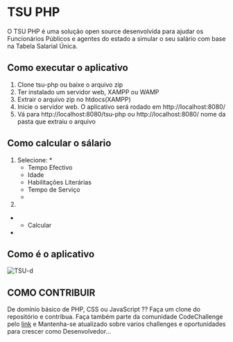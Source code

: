 # TSU PHP
O TSU PHP é uma solução open source desenvolvida para ajudar os Funcionários Públicos e agentes do estado a simular o seu salário com base na Tabela Salarial Única.

## Como executar o aplicativo
1. Clone tsu-php ou baixe o arquivo zip
2. Ter instalado um servidor web, XAMPP ou WAMP
3. Extrair o arquivo zip no htdocs(XAMPP)
4. Inicie o servidor web. O aplicativo será rodado em http://localhost:8080/
5. Vá para http://localhost:8080/tsu-php ou http://localhost:8080/ nome da pasta que extraiu o arquivo

## Como calcular o sálario 
1. Selecione:
   *
     * Tempo Efectivo
     * Idade
     * Habilitações Literárias
     * Tempo de Serviço
   *
2.
  *
    * Calcular
  *

## Como é o aplicativo
![TSU-d](https://user-images.githubusercontent.com/72521774/182470102-947d22bc-8dbf-4cee-85f7-58758b88f966.jpg)

## COMO CONTRIBUIR
De domínio básico de PHP, CSS ou JavaScript ?? Faça um clone do repositório e contribua.
Faça também parte da comunidade CodeChallenge pelo <a href="https://chat.whatsapp.com/JZyhs83pM108WoTg5aTns2">link</a> e Mantenha-se atualizado sobre varios challenges e oportunidades para crescer como Desenvolvedor...

